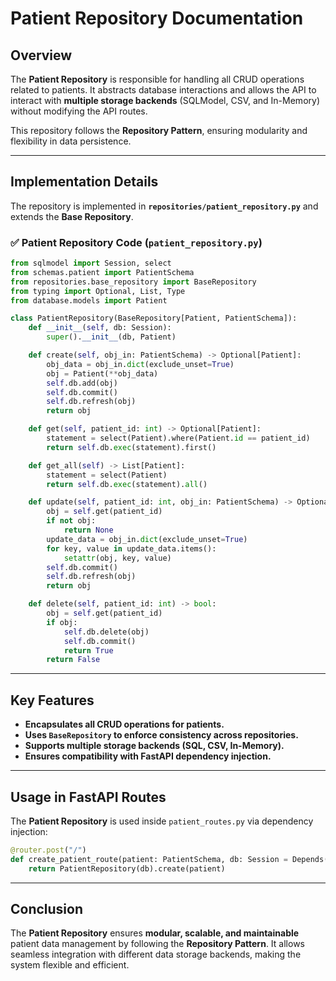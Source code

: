 # **Patient Repository Documentation**

## **Overview**
The **Patient Repository** is responsible for handling all CRUD operations related to patients. It abstracts database interactions and allows the API to interact with **multiple storage backends** (SQLModel, CSV, and In-Memory) without modifying the API routes.

This repository follows the **Repository Pattern**, ensuring modularity and flexibility in data persistence.

---

## **Implementation Details**
The repository is implemented in **`repositories/patient_repository.py`** and extends the **Base Repository**.

### **✅ Patient Repository Code (`patient_repository.py`)**
```python
from sqlmodel import Session, select
from schemas.patient import PatientSchema
from repositories.base_repository import BaseRepository
from typing import Optional, List, Type
from database.models import Patient

class PatientRepository(BaseRepository[Patient, PatientSchema]):  
    def __init__(self, db: Session):
        super().__init__(db, Patient)  

    def create(self, obj_in: PatientSchema) -> Optional[Patient]:
        obj_data = obj_in.dict(exclude_unset=True)
        obj = Patient(**obj_data)  
        self.db.add(obj)
        self.db.commit()
        self.db.refresh(obj)
        return obj

    def get(self, patient_id: int) -> Optional[Patient]:
        statement = select(Patient).where(Patient.id == patient_id)
        return self.db.exec(statement).first()

    def get_all(self) -> List[Patient]:
        statement = select(Patient)
        return self.db.exec(statement).all()

    def update(self, patient_id: int, obj_in: PatientSchema) -> Optional[Patient]:
        obj = self.get(patient_id)
        if not obj:
            return None
        update_data = obj_in.dict(exclude_unset=True)
        for key, value in update_data.items():
            setattr(obj, key, value)
        self.db.commit()
        self.db.refresh(obj)
        return obj

    def delete(self, patient_id: int) -> bool:
        obj = self.get(patient_id)
        if obj:
            self.db.delete(obj)
            self.db.commit()
            return True
        return False
```

---

## **Key Features**
- **Encapsulates all CRUD operations for patients.**
- **Uses `BaseRepository` to enforce consistency across repositories.**
- **Supports multiple storage backends (SQL, CSV, In-Memory).**
- **Ensures compatibility with FastAPI dependency injection.**

---

## **Usage in FastAPI Routes**
The **Patient Repository** is used inside `patient_routes.py` via dependency injection:

```python
@router.post("/")
def create_patient_route(patient: PatientSchema, db: Session = Depends(get_db)):
    return PatientRepository(db).create(patient)
```

---

## **Conclusion**
The **Patient Repository** ensures **modular, scalable, and maintainable** patient data management by following the **Repository Pattern**. It allows seamless integration with different data storage backends, making the system flexible and efficient.

